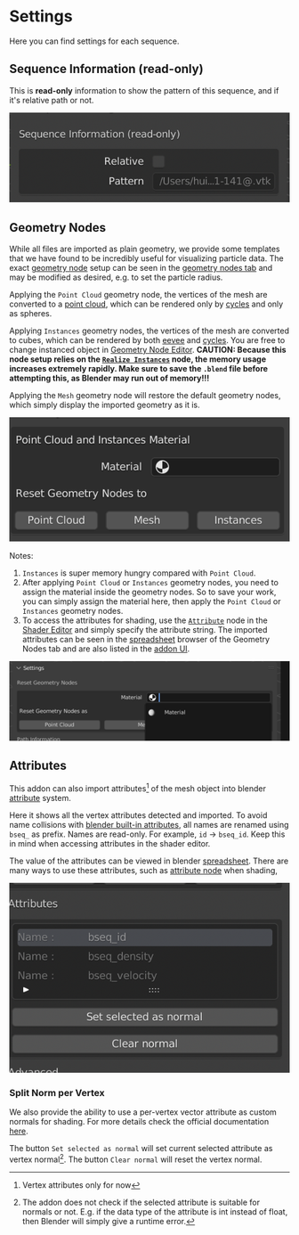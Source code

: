 # Settings

Here you can find settings for each sequence.

## Sequence Information (read-only)

This is **read-only** information to show the pattern of this sequence, and if it's relative path or not.

![sequence_information](../images/sequence_information.png)

## Geometry Nodes

While all files are imported as plain geometry, we provide some templates that we have found to be incredibly useful for visualizing particle data. The exact [geometry node](https://docs.blender.org/manual/en/latest/modeling/geometry_nodes/index.html) setup can be seen in the [geometry nodes tab](https://docs.blender.org/manual/en/latest/editors/geometry_node.html) and may be modified as desired, e.g. to set the particle radius.

Applying the `Point Cloud` geometry node, the vertices of the mesh are converted to a [point cloud](https://docs.blender.org/manual/en/latest/modeling/point_cloud.html), which can be rendered only by [cycles](https://docs.blender.org/manual/en/latest/render/cycles/introduction.html) and only as spheres. 

Applying `Instances` geometry nodes, the vertices of the mesh are converted to cubes, which can be rendered by both [eevee](https://docs.blender.org/manual/en/latest/render/eevee/index.html) and [cycles](https://docs.blender.org/manual/en/latest/render/cycles/introduction.html). You are free to change instanced object in [Geometry Node Editor](https://docs.blender.org/manual/en/latest/editors/geometry_node.html). 
 **CAUTION: Because this node setup relies on the [`Realize Instances`](https://docs.blender.org/manual/en/latest/modeling/geometry_nodes/instances/realize_instances.html) node, the memory usage increases extremely rapidly. Make sure to save the `.blend` file before attempting this, as Blender may run out of memory!!!**

Applying the `Mesh` geometry node will restore the default geometry nodes, which simply display the imported geometry as it is.

![geometry_nodes](../images/geometry_nodes.png)

Notes:

1. `Instances` is super memory hungry compared with `Point Cloud`.
2. After applying `Point Cloud` or `Instances` geometry nodes, you need to assign the material inside the geometry nodes. So to save your work, you can simply assign the material here, then apply the `Point Cloud` or `Instances` geometry nodes.
3. To access the attributes for shading, use the [`Attribute`](https://docs.blender.org/manual/en/latest/render/shader_nodes/input/attribute.html) node in the [Shader Editor](https://docs.blender.org/manual/en/latest/editors/shader_editor.html) and simply specify the attribute string. The imported attributes can be seen in the [spreadsheet](https://docs.blender.org/manual/en/latest/editors/spreadsheet.html) browser of the Geometry Nodes tab and are also listed in the [addon UI](#attributes).

![material](../images/7.png)


## Attributes

This addon can also import attributes[^1] of the mesh object into blender [attribute](https://docs.blender.org/manual/en/latest/modeling/geometry_nodes/attributes_reference.html) system.

Here it shows all the vertex attributes detected and imported. To avoid name collisions with [blender built-in attributes](https://docs.blender.org/manual/en/latest/modeling/geometry_nodes/attributes_reference.html#built-in-attributes), all names are renamed using `bseq_`  as prefix. Names are read-only. For example, `id` -> `bseq_id`. Keep this in mind when accessing attributes in the shader editor.

The value of the attributes can be viewed in blender [spreadsheet](https://docs.blender.org/manual/en/latest/editors/spreadsheet.html). There are many ways to use these attributes, such as [attribute node](https://docs.blender.org/manual/en/latest/render/shader_nodes/input/attribute.html) when shading,

![attribute](../images/attribute.png)

[^1]: Vertex attributes only for now

### Split Norm per Vertex

We also provide the ability to use a per-vertex vector attribute as custom normals for shading. For more details check the official documentation [here](https://docs.blender.org/manual/en/latest/modeling/meshes/structure.html#modeling-meshes-normals-custom).

The button `Set selected as normal` will set current selected attribute as vertex normal[^2]. The button `Clear normal` will reset the vertex normal.

[^2]: The addon does not check if the selected attribute is suitable for normals or not. E.g. if the data type of the attribute is int instead of float, then Blender will simply give a runtime error.